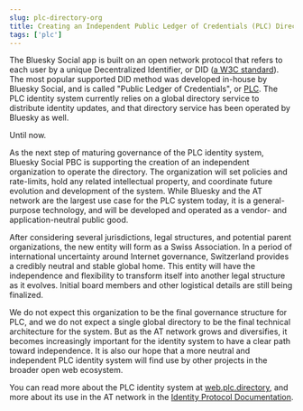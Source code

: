 ```yaml
---
slug: plc-directory-org
title: Creating an Independent Public Ledger of Credentials (PLC) Directory Organization
tags: ['plc']
---
```


The Bluesky Social app is built on an open network protocol that refers to each user by a unique Decentralized Identifier, or DID ([a W3C standard](https://www.w3.org/TR/did-1.0/)). The most popular supported DID method was developed in-house by Bluesky Social, and is called "Public Ledger of Credentials", or [PLC](https://web.plc.directory/). The PLC identity system currently relies on a global directory service to distribute identity updates, and that directory service has been operated by Bluesky as well.

Until now.

As the next step of maturing governance of the PLC identity system, Bluesky Social PBC is supporting the creation of an independent organization to operate the directory. The organization will set policies and rate-limits, hold any related intellectual property, and coordinate future evolution and development of the system. While Bluesky and the AT network are the largest use case for the PLC system today, it is a general-purpose technology, and will be developed and operated as a vendor- and application-neutral public good.

After considering several jurisdictions, legal structures, and potential parent organizations, the new entity will form as a Swiss Association. In a period of international uncertainty around Internet governance, Switzerland provides a credibly neutral and stable global home. This entity will have the independence and flexibility to transform itself into another legal structure as it evolves. Initial board members and other logistical details are still being finalized.

We do not expect this organization to be the final governance structure for PLC, and we do not expect a single global directory to be the final technical architecture for the system. But as the AT network grows and diversifies, it becomes increasingly important for the identity system to have a clear path toward independence. It is also our hope that a more neutral and independent PLC identity system will find use by other projects in the broader open web ecosystem.

You can read more about the PLC identity system at [web.plc.directory](https://web.plc.directory/), and more about its use in the AT network in the [Identity Protocol Documentation](https://atproto.com/guides/identity).
